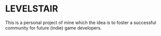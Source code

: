 # LEVELSTAIR
This is a personal project of mine which the idea is to foster a successful community for future (indie) game developers.
